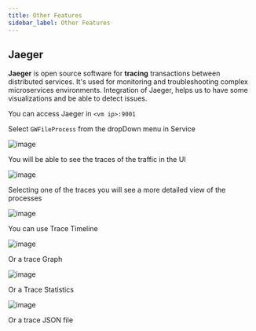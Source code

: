 ```yaml
---
title: Other Features
sidebar_label: Other Features
---
```


## Jaeger


**Jaeger** is open source software for **tracing** transactions between distributed services. It's used for monitoring and troubleshooting complex microservices environments.
Integration of Jaeger, helps us to have some visualizations and be able to detect issues.

You can access Jaeger in `<vm ip>:9001`


Select `GWFileProcess` from the dropDown menu in Service

![image](https://user-images.githubusercontent.com/60857664/123621417-7723b200-d80b-11eb-9bf1-69100246f24c.png)

You will be able to see the traces of the traffic in the UI

![image](https://user-images.githubusercontent.com/60857664/123621561-a508f680-d80b-11eb-9b12-e160d0e46c98.png)

Selecting one of the traces you will see a more detailed view of the processes

![image](https://user-images.githubusercontent.com/60857664/123621671-c1a52e80-d80b-11eb-8ea3-eb47a4122712.png)

You can use Trace Timeline


![image](https://user-images.githubusercontent.com/60857664/123621720-cd90f080-d80b-11eb-956a-46ce1ea9740d.png)

Or a trace Graph

![image](https://user-images.githubusercontent.com/60857664/123621880-f2856380-d80b-11eb-8049-245b9a4f7697.png)

Or a Trace Statistics

![image](https://user-images.githubusercontent.com/60857664/123621998-0a5ce780-d80c-11eb-838b-e80438cabf9f.png)

Or a trace JSON file
